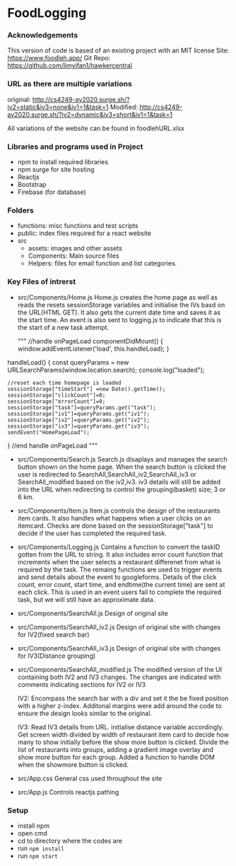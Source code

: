 # FoodLogging

### Acknowledgements
This version of code is based of an existing project with an MIT license
Site: https://www.foodleh.app/
Git Repo: https://github.com/limyifan1/hawkercentral 

### URL as there are multiple variations
original: http://cs4249-ay2020.surge.sh/?iv2=static&iv3=none&iv1=1&task=1
Modified: http://cs4249-ay2020.surge.sh/?iv2=dynamic&iv3=short&iv1=1&task=1

All variations of the website can be found in foodlehURL.xlsx

### Libraries and programs used in Project

- npm to install required libraries
- npm surge for site hosting
- Reactjs
- Bootstrap
- Firebase (for database)

### Folders
- functions: misc functions and test scripts
- public: index files required for a react website
- src
	- assets: images and other assets
	- Components: Main source files
	- Helpers: files for email function and list categories.

### Key Files of intrerst
- src/Components/Home.js
  Home.js creates the home page as well as reads the resets sessionStorage variables and initialise the IVs basd on the URL(HTML GET). It also gets the current date time and saves it as the start time. An event is also sent to logging.js to indicate that this is the start of a new task attempt. 
  
  """
  //handle onPageLoad
  componentDidMount() {
    window.addEventListener('load', this.handleLoad);
 }

 handleLoad() {
	const queryParams = new URLSearchParams(window.location.search);
	console.log("loaded");
	
	
	//reset each time homepage is loaded
	sessionStorage["timeStart"] =new Date().getTime();
	sessionStorage["clickCount"]=0;
	sessionStorage["errorCount"]=0;
	sessionStorage["task"]=queryParams.get("task");
	sessionStorage["iv1"]=queryParams.get("iv1");
	sessionStorage["iv2"]=queryParams.get("iv2");
	sessionStorage["iv3"]=queryParams.get("iv3");
	sendEvent("HomePageLoad");
 }
 //end handle onPageLoad
  """
  
- src/Components/Search.js
	Search.js disaplays and manages the search button shown on the home page. When the search button is clicked the user is redirected to SearchAll,SearchAll_iv2,SearchAll_iv3 or SearchAll_modified based on the iv2,iv3. iv3 details will still be added into the URL when redirecting to control the grouping(basket) size; 3 or 6 km.
	
- src/Components/Item.js
	Item.js controls the design of the restaurants item cards. It also handles what happens when a user clicks on an itemcard. Checks are done based on the sessionStorage["task"] to decide if the user has completed the required task.
	
- src/Components/Logging.js
	Contains a function to convert the taskID gotten from the URL to string. It also includes error count function that increments when the user selects a restaurant differenet from what is required by the task. The remaing functions are used to trigger events and send details about the event to googleforms.
	Details of the click count, error count, start time, and endtime(the current time) are sent at each click. This is used in an event users fail to complete the required task, but we will still have an approximate data.

- src/Components/SearchAll.js
	Design of original site
- src/Components/SearchAll_iv2.js
	Design of original site with changes for IV2(fixed search bar)
- src/Components/SearchAll_iv3.js
	Design of original site with changes for IV3(Distance grouping)
- src/Components/SearchAll_modified.js
	The modified version of the UI containing both IV2 and IV3 changes. The changes are indicated with comments indicating sections for IV2 or IV3
	
	IV2: Encompass the search bar with a div and set it the be fixed position with a higher z-index. Additonal margins were add around the code to ensure the design looks similar to the original.
	
	IV3: Read IV3 details from URL. initialise distance variable accordingly. Get screen width divided by width of restaurant item card to decide how many to show initially before the show more button is clicked. 
	Divide the list of restaurants into groups, adding a gradient image overlay and show more button for each group.
	Added a function to handle DOM when the showmore button is clicked.
	
- src/App.css
	General css used throughout the site
- src/App.js
	Controls reactjs pathing


### Setup
- install npm
- open cmd
- cd to directory where the codes are
- run `npm install`
- run `npm start`


